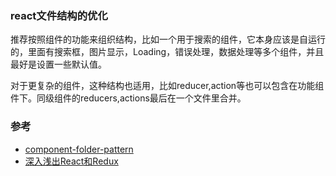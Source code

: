 ### react文件结构的优化

推荐按照组件的功能来组织结构，比如一个用于搜索的组件，它本身应该是自运行的，里面有搜索框，图片显示，Loading，错误处理，数据处理等多个组件，并且最好是设置一些默认值。

对于更复杂的组件，这种结构也适用，比如reducer,action等也可以包含在功能组件下。同级组件的reducers,actions最后在一个文件里合并。

### 参考

- [component-folder-pattern](https://medium.com/styled-components/component-folder-pattern-ee42df37ec68)
- [深入浅出React和Redux](https://github.com/mocheng/react-and-redux)
